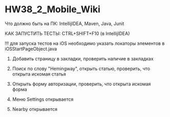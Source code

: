 # HW38_2_Mobile_Wiki

Что должно быть на ПК: IntellijIDEA, Maven, Java, Junit

КАК ЗАПУСТИТЬ ТЕСТЫ: CTRL+SHIFT+F10 (в IntellijIDEA)

!!! для запуска тестов на iOS необходимо указать локаторы элементов в iOSStartPageObject.java

1) Добавить страницу в закладки, проверить наличие в закладках

2) Поиск по слову "Hemingway", открыть статью, проверить, что открыта искомая статья

3) Открыть форму авторизации, проверить, что открыта искомая форма

4) Меню Settings открывается

5) Nearby открывается